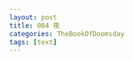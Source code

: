 ```yaml
---
layout: post
title: 004 夜
categories: TheBookOfDoomsday
tags: [text]
---
```


<!-- 　　“你说你们从兰德维迪之森来，要去帕莱亚学院？”

　　自称“伯尼”的中年商人往篝火里添了一把柴，惊讶地重复他们的话。

　　维瑞尔点了点头，取下几串烤好的兽肉，分了一些给身边的希特。自从他们醒来之后，少女就一语不发，维瑞尔知道她是仍沉浸在阿纳伊丝的突然离去中。希特平日里总是看上去冷冰冰的，也没有太大的情绪波动，但是其实她的内心情感并不贫瘠。

　　“你们很惊奇，为什么？”

　　维瑞尔敏锐地注意到了他们的情绪。

　　“喂喂，这是当然了。要知道兰德维迪之森可是被称作‘失落之森’，已经近十年没人从那里出来了，你们突然出现在战场上，还这样说，很难不让人起疑吧。”另一个年轻人语气不善。

　　伯尼拍了拍年轻人的肩，示意他冷静，而后也犹豫着开口：“韦恩他说话有些冲动，你们不要放在心上。最近不太安生，我们运送货物来回难免有所警戒，尤其是这一片又发生了那样的事情……”

　　似乎是提到了什么很可怕的东西，众人的脸色都变得很难看，也没人再接话。

　　维瑞尔一头雾水，刚要详细问问所谓“那样的事情”，远处望风的少年便走过来打断了他们的对话。

　　“今晚影狼群损失惨重，不会再出现了。天一亮我们就出发，我会护送你们一路到最近的城镇。”

　　其他人顿时都松了一口气，连声道谢，维瑞尔却觉得少年的脸色并不愉快，像是被谁打搅了什么好事一样。

　　他在维瑞尔对面坐下，那双金色的眸子一动不动地盯着自己。若是换做别人，维瑞尔会觉得很不自在，但是自从醒来看见这个少年第一眼，他就觉得对方有一种似有似无的熟悉感，于是他忍不住开口询问：“你好，请问我们以前在哪里见过吗？”

　　这个问题刚问出口，他就有些后悔：自己从有记忆起就呆在兰德维迪，怎么可能见过这个令人印象深刻的少年。

　　对方闻言，则是露出了一个友善的微笑，移开了视线：“真巧，我也有这种感觉。可能你熟悉的什么人和我是一个家族的吧。”

　　维瑞尔想到了阿纳伊丝金色的长发，又看了看少年在火焰映照下熠熠生辉的金发，深以为然。

　　金发少年又看了回来，这次的视线中少了几分审视与打量，多了几点温和。他说：“我刚刚听见，你叫维瑞尔？我和他们一样都是布柯利叶人，叫我艾尼就行。”艾尼指了一下之前被他保护的那几人。

　　维瑞尔点点头，他知道布柯利叶，那是距离兰德维迪最近也是最大的人族国家。艾尼又开口：“你们要去帕莱亚？我正好在解决完这边的事情之后也要去学院报到，一起走吧。”

　　“好。”接话的却是希特，她看上去比刚醒来时好多了，但依旧不怎么说话。

　　维瑞尔用眼神询问希特，只见她把阿纳伊丝给他们的地图卷轴拿了出来，摇了摇头，说：“我们带的地图用不了。”

　　维瑞尔接过地图一看，上面绘制的图案全部消失了，只剩下一张空荡荡的羊皮纸。

　　艾尼猜测：“可能是大量影狼群造成的影响。这种魔物会成群地隐匿在黑夜中干扰猎物的方向感乃至仪器，等猎物们找不到路反应过来的时候，就已经被死死包围住了。”

　　伯尼心有余悸地拍拍胸口，接话道：“是的，要不是艾尼先生，我们这一行人就全都丧命了。”就连直率的韦恩也认同地点点头。

　　艾尼一颔首，淡淡道：“恰巧路过而已，大家都平安无事就好。”

　　然后他结束了众人的交谈：“明天还要赶路，你们先睡吧。今晚我来守夜。”

　　……

　　维瑞尔靠坐在树上，盯着满天的繁星，了无睡意。此刻四下一片寂静，漆黑的夜里能听到只有其他人的呼吸声和翻身声。

　　他想到兰德维迪。兰德维迪的夜晚永远不会沉睡，夏夜会有夏虫合奏、冬夜则会有寒风拍打窗棂，就像朋友在和他们说着入睡前的悄悄话。

　　外面的世界原来是如此孤独吗？

　　维瑞尔轻声叫了一下同样来自兰德维迪的同伴：“希特，你睡了吗？”

　　少女轻轻碰了一下他的胳膊。她也没睡着。

　　“对我使用沉睡魔法吧。”他听见少女说，“我们不能明天两个人都昏昏沉沉的。”

　　他叹了一口气，变出魔杖按照希特说的那样施了魔法，然后就无法将视线从自己变出的魔杖上移开了。

　　阿纳伊丝说这是她折的世界树的树枝，这根“树枝”足有一米还要长，立起来正好到他的肩膀高。不同于希特晶莹剔透的水晶弓箭，自己的这个“武器”看上去与其他树的树枝没有什么区别，颜色就是兰德维迪巨树树皮的深褐色，顶多比平常的木棍形状好看一些；拿着它的触感却极为矛盾而奇特，像是摸到了没有寒意的冰块、没有重量的金属、没有棱角的水晶，冷冰冰却又温暖。是的，“温暖”，维瑞尔也不知道自己为什么会有这种感受。

　　他举着魔杖看了半晌，意念一动，魔杖消散，又被收了起来。他依旧没什么睡意，放下举着的右手，看见了坐在一块大石头上、支着头背对着自己的艾尼。

　　于是他起身，走了两步撑起身子坐到了少年身旁。

　　“睡不着？”艾尼问。

　　“嗯。”维瑞尔答。

　　“来聊天吧。聊天是拉近双方关系的最快方式。”艾尼侧着头看他，“你第一次离开兰德维迪之森吧？觉得外面怎么样？”

　　“有点孤独。”维瑞尔实话实说。

　　耳畔传来一声轻笑，他听见对方说：“是这样呢。”

　　沉默了一会儿，对方又说：“不过外面还是有很多热闹又有趣的去处的，要怪就怪你们掉到了这个鬼地方，边疆和边疆的交界处，又有魔物窝集。”

　　似乎想到了什么不快的事情，艾尼的语气变得有些幽怨：“说到这个，你们掉下来的时候，可是把我的猎物都清空了。”

　　维瑞尔从其他人嘴里听说了这件事，诚恳地道歉：“对不起。”他想了想，又补充道：“如果没过瘾，你可以和我打。”

　　艾尼被逗笑了，摇摇头笃定道：“这倒不用了。你打不过我。”

　　维瑞尔用他那双蓝眼睛静静盯着少年金色的眸子，缓缓道出一句：“你在害怕，为什么？”

　　少年挑了挑眉，略显好笑地回应：“害怕？哈哈，我还会害怕和你比试？”

　　“不是因为这个，”维瑞尔摇摇头，“你的内心有一种深深的、长久的恐惧，我不知道这是为什么，但是它应该伴随你很久了，久到你自己都下意识忽视了。”

　　周围的声音似乎都消失了，风也停了。少年嘴角的笑意没变，说出的话语仍是那么轻松，眸光却愈发深沉，语气也微不可查地冷了下来：“见鬼，你还会读心的法术？”

　　维瑞尔不知道该如何回答。他从以前就对情绪的感知要相对敏感一点，自从离开兰德维迪之后，这种能力好像被大幅提升，他现在能很敏锐地捕捉到一些一闪而过的情绪。也许，这是世界树的祝福？

　　他形容不出来那种感觉，但是他也能感受到空气中压抑着的隐隐的杀气，于是无奈地解释：“没有那么厉害，只是一种隐隐的感觉罢了。我天生对情感比较敏感。”

　　凝滞的空气终于开始流动，艾尼垂下了眼，淡淡道：“你感觉错了。”

　　顿了一下，他补充道：“给你一个忠告，不要随便和别人说这件事。我倒无所谓，但有的人是很反感自己的情感被窥探的。”

　　维瑞尔没说话，良久点了点头。

　　而后，艾尼恢复了先前那副和煦的模样，继续和维瑞尔有一搭没一搭地聊天，聊得都是些乱七八糟的话题，从布柯利叶有什么好玩的，到天上那颗星星属于哪个星座有什么样的故事，五花八门。少年们的思维总是很跳跃，所幸他们两人似乎很合拍，总是能接过对方的话。

　　聊天确实能以更了解对方的方式拉近双方的距离，比如维瑞尔就发现，即使艾尼对自己的来历避而不谈，总是不动声色地岔过话题，他那丰富的知识储备和习惯性的语言措辞，还是或有或无地暴露了他来自一个并不普通的家庭这个事实。

　　一个强大的贵族少爷一个人跑到这“边疆和边疆的交界处”到底是为了什么呢？怀着这样的疑问，他想到了另一件事，于是旁敲侧击：“之前伯尼先生说过，这一片最近发生了‘那样的事情’，那是怎样的事情？”

　　“那个啊……”艾尼皱起了眉，“那正是我来这儿的原因。这里近期出现了很多失踪案，按理来说在这条路上失踪并不稀奇，但是现场的情况却很奇怪，可以说是‘人间蒸发’……”

　　“人间蒸发？”

　　“嗯，就是……”

　　“啊——！”

　　艾尼刚想解释，不远处却传来一声凄厉的惨叫。

　　金发少年目光一凛，一闪身便以极快的速度向声源赶去。

　　维瑞尔快速扫了一眼，所有人都被惊醒了，除了说要去附近上厕所的伯尼和韦恩。他和希特对视了一眼，便转身追上先行的艾尼，精灵少女则留在原地保证剩余人的安全。

　　在天边的曦光和手上法术的照明下，维瑞尔赶到的第一眼便看到了那悚然的景象：发出惨叫的韦恩跌坐在地上，他的前面掉落着几件衣物，正是白天伯尼身上穿着的，袖口处还有东西在蠕动，那是一根还在动弹的手指，很快便如雾一般消失了。

　　维瑞尔不禁想到了艾尼说的那个词：

　　人间蒸发。 -->